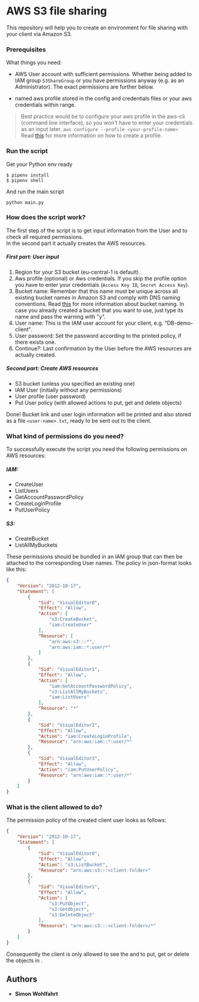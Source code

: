 
# AWS S3 file sharing

This repository will help you to create an environment for file sharing with your client via Amazon S3.

### Prerequisites

What things you need:

- AWS User account with sufficient permissions. Whether being added to IAM group `S3ShareGroup` or you have permissions anyway (e.g. as an Administrator). The exact permissions are further below.

- named aws profile stored in the config and credentials files or your aws credentials within range.

> Best practice would be to configure your aws profile in the aws-cli (command line interface), so you won't have to enter your credentials as an input later.
> `aws configure --profile <your-profile-name>`  
Read [this](https://docs.aws.amazon.com/cli/latest/userguide/cli-multiple-profiles.html) for more information on how to create a profile.


### Run the script

Get your Python env ready
```
$ pipenv install
$ pipenv shell
```

And run the main script  
```
python main.py
```

### How does the script work?

The first step of the script is to get input information from the User and to check all required permissions.  
In the second part it actually creates the AWS resources.

##### First part: User input
1) Region for your S3 bucket (eu-central-1 is default) .  
2) Aws profile (optional) or Aws credentials. If you skip the profile option you have to enter your credentials (`Access Key ID`, `Secret Access Key`).   
3) Bucket name: Remember that this name must be unique across all existing bucket names in Amazon S3 and comply with DNS naming conventions. Read [this](https://docs.aws.amazon.com/AmazonS3/latest/dev/BucketRestrictions.html) for more information about bucket naming. In case you already created a bucket that you want to use, just type its name and pass the warning with "y".   
4) User name: This is the IAM user account for your client, e.g. "DB-demo-client".   
5) User password: Set the password according to the printed policy, if there exists one.  
6) Continue?: Last confirmation by the User before the AWS resources are actually created.

##### Second part: Create AWS resources 
-   S3 bucket (unless you specified an existing one)   
- IAM User (initially without any permissions)  
- User profile (user password)  
- Put User policy (with allowed actions to put, get and delete objects)   

Done! Bucket link and user login information will be printed and also stored as a file `<user-name>.txt`, ready to be sent out to the client.

### What kind of permissions do you need?
To successfully execute the script you need the following permissions on AWS resources:

##### IAM:       
- CreateUser
- ListUsers
- GetAccountPasswordPolicy
- CreateLoginProfile
- PutUserPolicy

##### S3:            
- CreateBucket
- ListAllMyBuckets

These permissions should be bundled in an IAM group that can then be attached to the corresponding User names.
The policy in json-format looks like this:
```json
{
    "Version": "2012-10-17",
    "Statement": [
        {
            "Sid": "VisualEditor0",
            "Effect": "Allow",
            "Action": [
                "s3:CreateBucket",
                "iam:CreateUser"
            ],
            "Resource": [
                "arn:aws:s3:::*",
                "arn:aws:iam::*:user/*"
            ]
        },
        {
            "Sid": "VisualEditor1",
            "Effect": "Allow",
            "Action": [
                "iam:GetAccountPasswordPolicy",
                "s3:ListAllMyBuckets",
                "iam:ListUsers"
            ],
            "Resource": "*"
        },
        {
            "Sid": "VisualEditor2",
            "Effect": "Allow",
            "Action": "iam:CreateLoginProfile",
            "Resource": "arn:aws:iam::*:user/*"
        },
        {
            "Sid": "VisualEditor3",
            "Effect": "Allow",
            "Action": "iam:PutUserPolicy",
            "Resource": "arn:aws:iam::*:user/*"
        }
    ]
}
```

### What is the client allowed to do?

The permission policy of the created client user looks as follows:
```json
{
    "Version": "2012-10-17",
    "Statement": [
        {
            "Sid": "VisualEditor0",
            "Effect": "Allow",
            "Action": "s3:ListBucket",
            "Resource": "arn:aws:s3:::<client-folder>"
        },
        {
            "Sid": "VisualEditor1",
            "Effect": "Allow",
            "Action": [
                "s3:PutObject",
                "s3:GetObject",
                "s3:DeleteObject"
            ],
            "Resource": "arn:aws:s3:::<client-folder>/*"
        }
    ]
}
```

Consequently the client is only allowed to see the <client-folder> and to put, get or delete the objects in <client-folder>.

## Authors

* **Simon Wohlfahrt** 




